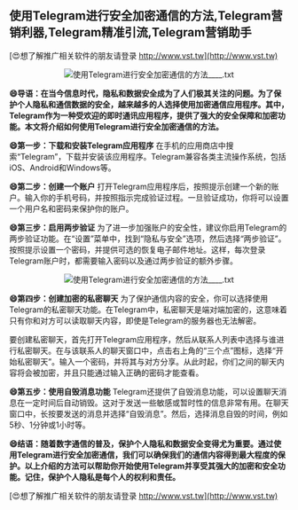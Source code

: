 ## **使用Telegram进行安全加密通信的方法,Telegram营销利器,Telegram精准引流,Telegram营销助手**

[😍想了解推广相关软件的朋友请登录 http://www.vst.tw](http://www.vst.tw)

 <center><img src="https://vst.tw/MP4/tuiguang/png/4.png" alt="使用Telegram进行安全加密通信的方法____.txt"></center>

**😄导语：在当今信息时代，隐私和数据安全成为了人们极其关注的问题。为了保护个人隐私和通信数据的安全，越来越多的人选择使用加密通信应用程序。其中，Telegram作为一种受欢迎的即时通讯应用程序，提供了强大的安全保障和加密功能。本文将介绍如何使用Telegram进行安全加密通信的方法。**

**😄第一步：下载和安装Telegram应用程序**
在手机的应用商店中搜索“Telegram”，下载并安装该应用程序。Telegram兼容各类主流操作系统，包括iOS、Android和Windows等。

**😄第二步：创建一个账户**
打开Telegram应用程序后，按照提示创建一个新的账户。输入你的手机号码，并按照指示完成验证过程。一旦验证成功，你将可以设置一个用户名和密码来保护你的账户。

**😄第三步：启用两步验证**
为了进一步加强账户的安全性，建议你启用Telegram的两步验证功能。在“设置”菜单中，找到“隐私与安全”选项，然后选择“两步验证”。按照提示设置一个密码，并提供可选的恢复电子邮件地址。这样，每次登录Telegram账户时，都需要输入密码以及通过两步验证的额外步骤。

 <center><img src="https://vst.tw/MP4/tuiguang/png/5.png" alt="使用Telegram进行安全加密通信的方法____.txt"></center>

**😄第四步：创建加密的私密聊天**
为了保护通信内容的安全，你可以选择使用Telegram的私密聊天功能。在Telegram中，私密聊天是端对端加密的，这意味着只有你和对方可以读取聊天内容，即使是Telegram的服务器也无法解密。

要创建私密聊天，首先打开Telegram应用程序，然后从联系人列表中选择与谁进行私密聊天。在与该联系人的聊天窗口中，点击右上角的“三个点”图标，选择“开始私密聊天”。输入一个密码，并将其与对方分享。从此时起，你们之间的聊天内容将会被加密，并且只能通过输入正确的密码才能查看。

**😄第五步：使用自毁消息功能**
Telegram还提供了自毁消息功能，可以设置聊天消息在一定时间后自动销毁。这对于发送一些敏感或暂时性的信息非常有用。在聊天窗口中，长按要发送的消息并选择“自毁消息”。然后，选择消息自毁的时间，例如5秒、1分钟或1小时等。

**😄结语：随着数字通信的普及，保护个人隐私和数据安全变得尤为重要。通过使用Telegram进行安全加密通信，我们可以确保我们的通信内容得到最大程度的保护。以上介绍的方法可以帮助你开始使用Telegram并享受其强大的加密和安全功能。记住，保护个人隐私是每个人的权利和责任。**

[😍想了解推广相关软件的朋友请登录 http://www.vst.tw](http://www.vst.tw)



